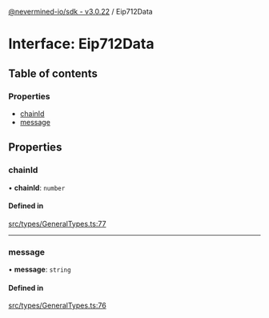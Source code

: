 [@nevermined-io/sdk - v3.0.22](../code-reference.md) / Eip712Data

# Interface: Eip712Data

## Table of contents

### Properties

- [chainId](Eip712Data.md#chainid)
- [message](Eip712Data.md#message)

## Properties

### chainId

• **chainId**: `number`

#### Defined in

[src/types/GeneralTypes.ts:77](https://github.com/nevermined-io/sdk-js/blob/362ec9def8e214a7107b1963f195c6d6585b9876/src/types/GeneralTypes.ts#L77)

---

### message

• **message**: `string`

#### Defined in

[src/types/GeneralTypes.ts:76](https://github.com/nevermined-io/sdk-js/blob/362ec9def8e214a7107b1963f195c6d6585b9876/src/types/GeneralTypes.ts#L76)
